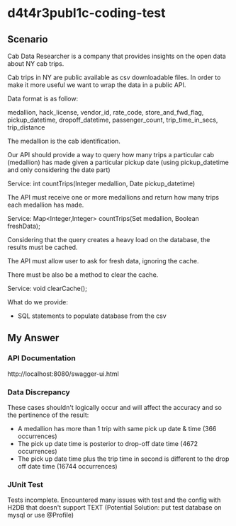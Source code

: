 # d4t4r3publ1c-coding-test

## Scenario

Cab Data Researcher is a company that provides insights on the open data about NY cab trips.

 
Cab trips in NY are public available as csv downloadable files. In order to make it more useful we want to wrap the data in a public API.

 
Data format is as follow:

 
medallion, hack_license, vendor_id, rate_code, store_and_fwd_flag, pickup_datetime, dropoff_datetime, passenger_count, trip_time_in_secs, trip_distance

 
The medallion is the cab identification.

 
Our API should provide a way to query how many trips a particular cab (medallion) has made given a particular pickup date (using pickup_datetime and only considering the date part)

Service: int countTrips(Integer medallion, Date pickup_datetime)

 
The API must receive one or more medallions and return how many trips each medallion has made.

Service: Map<Integer,Integer> countTrips(Set<Integer> medallion, Boolean freshData);

 
Considering that the query creates a heavy load on the database, the results must be cached.


The API must allow user to ask for fresh data, ignoring the cache.

There must be also be a method to clear the cache.

Service: void clearCache();

 
What do we provide:

* SQL statements to populate database from the csv

## My Answer

### API Documentation

http://localhost:8080/swagger-ui.html

### Data Discrepancy

These cases shouldn't logically occur and will affect the accuracy and so the pertinence of the result:
* A medallion has more than 1 trip with same pick up date & time (366 occurrences)
* The pick up date time is posterior to drop-off date time (4672 occurrences)
* The pick up date time plus the trip time in second is different to the drop off date time (16744 occurrences)

### JUnit Test

Tests incomplete. 
Encountered many issues with test and the config with H2DB that doesn't support TEXT 
(Potential Solution: put test database on mysql or use @Profile)





